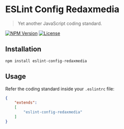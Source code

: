 ESLint Config Redaxmedia
========================

> Yet another JavaScript coding standard.

[![NPM Version](https://img.shields.io/npm/v/eslint-config-redaxmedia.svg)](https://npmjs.com/package/eslint-config-redaxmedia)
[![License](https://img.shields.io/npm/l/eslint-config-redaxmedia.svg)](https://npmjs.com/package/eslint-config-redaxmedia)


Installation
------------

```
npm install eslint-config-redaxmedia
```


Usage
-----

Refer the coding standard inside your `.eslintrc` file:

```json
{
	"extends":
	[
		"eslint-config-redaxmedia"
	]
}
```
